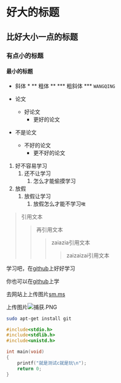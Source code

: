 # 好大的标题
## 比好大小一点的标题
### 有点小的标题
#### 最小的标题
* 斜体 *
** 粗体 **
*** 粗斜体 ***
` WANGQING `

* 论文
	* 好论文
		* 更好的论文
* 不是论文
	* 不好的论文
		* 更不好的论文

1. 好不容易学习
	1. 还不让学习
		1. 怎么才能偷摸学习
2. 放假
	1. 放假让学习
		1. 放假怎么才能不学习`唉`
> 引用文本
>> 再引用文本
>>> zaiazia引用文本
>>>> zaizaizai引用文本

学习吧，在[github](https://github.com)上好好学习

你也可以在[github][1]上学

[1]:https://github.com

去网站上上传图片[sm.ms](https://sm.ms/)

上传图片![捕获.PNG](https://i.loli.net/2021/11/25/jgwa7i9XuyVoWTM.png)


```bash
sudo apt-get install git

```

```c
#include<stdio.h>
#include<stdlib.h>
#include<unistd.h>

int main(void)
{
	printf("就是测试c就是玩\n");
	return 0;
}

```
